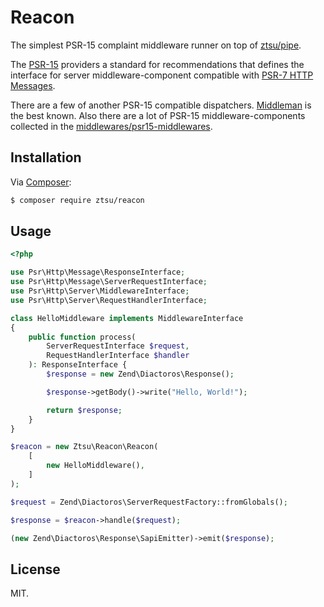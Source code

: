 Reacon
======

The simplest PSR-15 complaint middleware runner on top of [ztsu/pipe](https://github.com/ztsu/pipe).

The [PSR-15](https://www.php-fig.org/psr/psr-15/) providers a standard
for recommendations that defines the interface for server middleware-component compatible with
[PSR-7 HTTP Messages](http://www.php-fig.org/psr/psr-7/).

There are a few of another PSR-15 compatible dispatchers. [Middleman](https://github.com/mindplay-dk/middleman) is the 
best known. Also there are a lot of PSR-15 middleware-components collected in the 
[middlewares/psr15-middlewares](https://github.com/middlewares/psr15-middlewares).

## Installation

Via [Composer](https://getcomposer.org/):

```bash
$ composer require ztsu/reacon
```

## Usage

```php
<?php

use Psr\Http\Message\ResponseInterface;
use Psr\Http\Message\ServerRequestInterface;
use Psr\Http\Server\MiddlewareInterface;
use Psr\Http\Server\RequestHandlerInterface;

class HelloMiddleware implements MiddlewareInterface
{
    public function process(
        ServerRequestInterface $request,
        RequestHandlerInterface $handler
    ): ResponseInterface {
        $response = new Zend\Diactoros\Response();

        $response->getBody()->write("Hello, World!");

        return $response;
    }
}

$reacon = new Ztsu\Reacon\Reacon(
    [
        new HelloMiddleware(),
    ]
);

$request = Zend\Diactoros\ServerRequestFactory::fromGlobals();

$response = $reacon->handle($request);

(new Zend\Diactoros\Response\SapiEmitter)->emit($response);

```

## License

MIT.